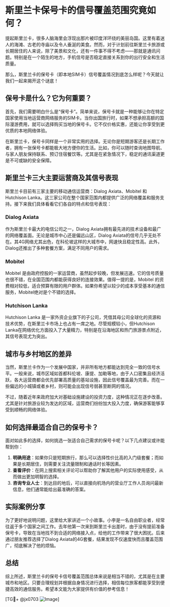 # 斯里兰卡保号卡的信号覆盖范围究竟如何？

提起斯里兰卡，很多人脑海里会浮现出那片被印度洋环绕的美丽岛国。这里有着迷人的海滩、古老的寺庙以及令人垂涎的美食。然而，对于计划前往斯里兰卡旅游或长期居住的人来说，除了美景和文化，还有一件事不得不考虑——那就是通讯问题。特别是在一个陌生的地方，手机信号是否稳定直接关系到你的出行安全和生活质量。

那么，斯里兰卡的保号卡（即本地SIM卡）信号覆盖情况到底怎么样呢？今天就让我们一起来揭开这个谜底！

## 保号卡是什么？它为何重要？

首先，我们需要明白什么是“保号卡”。简单来说，保号卡就是一种能够让你在特定国家使用当地运营商网络服务的SIM卡。当你出国旅行时，如果不想承担高额的国际漫游费用，就可以选择购买当地的保号卡。它不仅价格实惠，还能让你享受到更优质的本地网络体验。

在斯里兰卡，保号卡同样是一个非常实用的选择。无论你是短期游客还是长期工作者，拥有一张保号卡都能极大地方便你的生活。比如，你可以随时查询地图导航、与家人朋友保持联系、预订住宿餐饮等。尤其是在紧急情况下，稳定的通讯渠道更是不可或缺的安全保障。

## 斯里兰卡三大主要运营商及其信号表现

斯里兰卡目前有三家主要的移动通信运营商：Dialog Axiata、Mobitel 和 Hutchison Lanka。这三家公司在整个国家范围内都提供广泛的网络覆盖和服务支持。接下来我们具体看看它们各自的特点和信号表现：

### Dialog Axiata
作为斯里兰卡最大的电信公司之一，Dialog Axiata拥有最先进的技术设备和最广的网络覆盖面。无论是城市中心还是偏远山区，Dialog Axiata的信号几乎无处不在。其4G网络尤其出色，在科伦坡这样的大城市中，网速快且稳定性高。此外，Dialog还推出了多种套餐方案，满足不同用户的需求。

### Mobitel
Mobitel 是由政府控股的一家运营商，虽然起步较晚，但发展迅速。它的信号质量也很不错，在全国范围内都能获得良好的连接效果。值得一提的是，Mobitel 的资费相对较低，适合预算有限的用户群体。如果你希望以较少的成本享受基本的通信服务，Mobitel绝对是个不错的选择。

### Hutchison Lanka
Hutchison Lanka 是一家外资企业旗下的子公司，凭借其母公司全球化的资源和技术优势，在斯里兰卡市场上也占有一席之地。尽管规模较小，但Hutchison Lanka在网络优化方面投入了大量精力，特别是在沿海地区和热门旅游景点附近，其信号表现尤为突出。

## 城市与乡村地区的差异

当然，斯里兰卡作为一个发展中国家，并非所有地方都能达到完全一致的信号水平。一般来说，城市区域如首都科伦坡、康提、加勒等地，由于人口密集且经济活跃，各大运营商都会优先部署高质量的基站设施，因此信号覆盖最为完善。而在一些偏远的小城镇或者乡村，则可能会出现信号弱甚至断网的情况。

不过，随着近年来政府加大对基础设施建设的投资力度，这种情况正在逐步改善。尤其是针对旅游业较为发达的区域，运营商们纷纷加大投入力度，确保游客能够享受到顺畅的网络体验。

## 如何选择最适合自己的保号卡？

面对如此多的选择，如何挑选一张适合自己需求的保号卡呢？以下几点建议或许能帮到你：

1. **明确用途**：如果你只是短期旅行，那么可以选择性价比高的入门级套餐；而如果是长期居住，则需要关注流量限制和通话时长等因素。
2. **查看评价**：在网上搜索相关评论可以帮助你了解其他用户的实际使用感受，从而做出更加明智的选择。
3. **咨询专业人士**：到达目的地后，可以直接向机场内的营业厅工作人员询问最新信息，他们通常能给出最准确的答案。

## 实际案例分享

为了更好地说明问题，这里给大家讲述一个小故事。小李是一名自由职业者，经常往返于多个国家之间工作。去年他第一次来到斯里兰卡出差时，由于没有提前准备保号卡，导致在当地找不到合适的网络接入点，给他的工作带来了很大困扰。后来通过朋友推荐选择了Dialog Axiata的4G套餐，结果发现不仅速度快而且覆盖范围广，彻底解决了他的烦恼。

## 总结

综上所述，斯里兰卡的保号卡信号覆盖范围总体来说是相当不错的，尤其是在主要城市和地区。只要合理规划并根据自身情况进行选择，相信每位旅客都能享受到便捷高效的通信服务。希望本文能为大家提供有价值的参考信息！

[TG💪+ @jx0703 ![Image](https://github.com/user-attachments/assets/dbca1d08-cadb-493c-b0ec-ad6f7a83f270)]